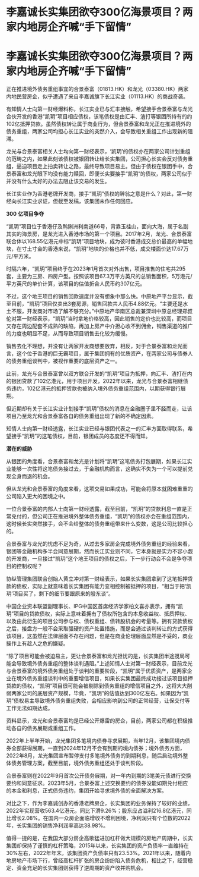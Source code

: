 # 李嘉诚长实集团欲夺300亿海景项目？两家内地房企齐喊“手下留情”

# 李嘉诚长实集团欲夺300亿海景项目？两家内地房企齐喊“手下留情”

正在推进境外债务重组事宜的合景泰富（01813.HK）和龙光（03380.HK）两家内地民营房企，似乎遭遇了来自李嘉诚旗下长江实业（01113.HK）的商战奇袭。

有知情人士向第一财经爆料称，长江实业已与汇丰接触，希望接手合景泰富与龙光合伙开发的香港“凯玥”项目相应债权，该笔债权是由汇丰、渣打等银团所持有的约102亿抵押贷款。虽然债权转让属于商业行为，但合景泰富和龙光正在推进境外的债务重组，两家公司均担心长江实业的突然介入，会导致相关重组工作出现新的阻滞。

龙光与合景泰富相关人士均向第一财经表示，‘凯玥’的债权亦在两家公司计划重组的范畴之内，如果此刻该债权被银团转让给长实集团，公司担心长实会反对债务重组，逼迫项目走上拍卖转让之路，最终导致项目易主。但由于债权在银团手中，合景泰富和龙光眼下均没有能力赎回，即便长实要接手“凯玥”的债权，两家公司似乎并没有什么太好的办法去阻止该交易的发生。

长江实业作为香港老牌开发商，接手“凯玥”债权的醉翁之意是什么？对此，第一财经向长江实业求证，但截至发稿，该集团未作任何回应。

**300** **亿项目争夺**

“凯玥”项目位于香港仔及鸭脷洲利南道66号，背靠玉桂山，面向大海，属于名副其实的海景房，是龙光进入香港市场的第一个项目。2017年2月，龙光、合景泰富联合体以168.55亿港元中标“凯玥”项目地块，成为彼时香港成交总价最高的单幅地块，在寸土寸金的香港来说，“凯玥”地块的价格也并不低，成交楼面价达17.67万元/平方米。

时隔六年，“凯玥”项目终于在2023年1月首次对外出售，项目推售的住宅共295套，主要为三房、四房户型。按照该项目67.3万平方英尺的总销售面积，5万港元/平方英尺的单价计算，该项目的估值折合人民币约307亿元。

不过，这个地王项目的销售回款速度并没有想象中那么快。中原地产平台显示，截至目前，“凯玥”项目仅卖出3套房源，销售回款共人民币4.88亿元。“主要还是水土不服，开发商对市场了解不够充分。”中原地产华南区总裁兼深圳中原总经理郑叔伦对第一财经表示，“凯玥”当时拿地价格较高，因此销售的定价也比较高，而项目又存在周边配套不成熟的缺陷，再加上房产中介担心收不到佣金，销售渠道的推广的力度也明显不足，从而导致项目销售去化较为缓慢。

销售去化不理想，并没有让两家开发商想要放弃，相反，对于合景泰富和龙光而言，这个位于香港的巨无霸项目，属于集团拥有的优质资产，在两家公司与债券人的债务重组谈判中，被视作重要的底层资产之一。

此前，龙光与合景泰富曾以双方联合开发的“凯玥”项目为抵押，向汇丰、渣打在内的银团贷款了102亿港元，用于项目开发，2022年以来，龙光与合景泰富相继债务违约，102亿港元的抵押贷款也被纳入境外债务重组范围内，以期获得银行展期。

但近期却有关于长江实业计划接手“凯玥”债权的消息在金融圈子里不胫而走，让该项目乃至龙光和合景泰富各自的债务重组出现了新的不确定因素。

知情人士向第一财经透露，长江实业已经与银团代表之一的汇丰方面取得联系，希望接手“凯玥”的这笔债权，目前，银团成员的态度还不得而知。

**潜在的威胁**

从银团的角度看，合景泰富和龙光是计划将“凯玥”这笔债务打包展期，如果长江实业能够一次性将这笔债务接过去，于金融机构而言，这确实不失为一个可以提前兑现全身而退的机会。

但从龙光和合景泰富的角度来看，这项交易如果成功，可能会将原本就困难重重的公司陷入更大的困境之中。

一位合景泰富的内部人士向第一财经透露，截至目前，“凯玥”的贷款利息一直是正常兑付的，但公司正在推进境外整体债务重组，“凯玥”的债权亦会在重组范围内，这时候长实突然接手，会不会给整体的债务重组带来什么变数，这是公司比较担心的。

合景泰富与龙光的忧虑不足为奇，从过去多家房企完成境外债务重组的经验来看，银团等金融机构多半会同意展期，然而长江实业则不同，它本身就是实力不容小觑的开发商，一旦接过“凯玥”这个地王项目的债权之后，下一步行动会不会是争夺项目的控制权呢？

协纵管理集团联合创始人黄立冲对第一财经表示，如果长实集团拿到了这笔抵押贷款的债权，实际上就意味着长实集团有能力变相控制被抵押的项目，“相当于把‘凯玥’项目买了，剩下的细节要跟原来的股东谈”。

中国企业资本联盟副理事长、IPG中国区首席经济学家柏文喜亦表示，拥有“凯玥”项目的贷款债权，实际上意味着拥有了债权所包含的本息收益权、抵质押权、以及由此衍生的项目公司参与权、债权重组、债转股机会的考量等。拥有贷款债权之后，接盘方一般不会采取强硬的资产处置措施，而是会通过谈判转让的方式获得该项目，这虽然在法律层面不存在问题，但是在商业伦理层面显然是不妥的，商业操作上有趁人之危的嫌疑。

“除了项目可能会被迫易主，更让合景泰富和龙光担忧的是，长实集团半途搅局可能会导致境外债务重组的整体谈判遇阻。”上述知情人士对第一财经表示，目前龙光与合景泰富的境外债务重组处于谈判的重要阶段，“凯玥”属于优质资产，是两家企业在境外债务重组谈判中的重要增信项目，如果长实集团最终成功接过该项目抵押贷款的债权，“凯玥”项目很可能会被剔除到债务重组的增信项目之外，这将大大削弱两家公司的底层资产规模，毕竟，“凯玥”的估值达到300亿左右。如果因为“凯玥”债权易主导致境外债务重组失败，会相应影响到公司的正常经营，让保交付等工作无法如期达成。

资料显示，龙光和合景泰富均是已经公开爆雷的房企，目前，两家公司都在积极推动各自的债务展期或重组工作。

2022年上半年开始，龙光集团多笔境内债券寻求展期，当年12月，该集团境内债券全部获得展期，一直到2024年12月不会有到期的境内债券；境外债务方面，2022年8月，龙光集团宣布暂停支付多笔境外债务的到期利息，随后启动境外整体债务管理方案，截至目前，境外债务重组还处于谈判阶段。

合景泰富则在2022年9月首次公开债务展期，对一年内到期的3笔美元债进行交换要约和同意征求。2023年5月，合景泰富上述交换要约的债券没能如期兑付相应的本金和利息，正式债务违约，集团开始寻求境外债的全面解决方案。

对比之下，作为李嘉诚创办的香港老牌房企，长实集团的业务保持了较好的业绩，2022年实现营收563.4亿港元，同比下滑9.26%；股东应占溢利216.8亿港元，同比增长2.08%。在国内一众房企面临增收不增利困境，净利润只有个位数的2022年，长实集团的销售净利润率高达38.98%。

值得一提的是，在我国大部分房企高歌猛进加杠杆做大规模的房地产周期中，长实集团却保持了谨慎的杠杆策略，2015年以来，长实集团的资产负债率一直维持在30%左右，2022年年末，该集团资产负债率只有23.53%。2021年以来，随着内地房地产市场下行，曾经高杠杆扩张的房企纷纷陷入债务危机，相比之下，经营稳定、资金充足的长实集团则获得了逆周期的资产收并购机会。

